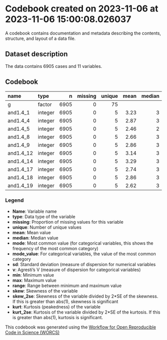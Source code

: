 Codebook created on 2023-11-06 at 2023-11-06 15:00:08.026037
================

A codebook contains documentation and metadata describing the contents,
structure, and layout of a data file.

## Dataset description

The data contains 6905 cases and 11 variables.

## Codebook

| name      | type    |    n | missing | unique | mean | median | mode | mode_value  |   sd |    v | min | max | range |  skew | skew_2se |  kurt | kurt_2se |
|:----------|:--------|-----:|--------:|-------:|-----:|-------:|-----:|:------------|-----:|-----:|----:|----:|------:|------:|---------:|------:|---------:|
| g         | factor  | 6905 |       0 |     75 |      |        |  339 | mturk_india |      | 0.98 |     |     |       |       |          |       |          |
| and1.4_1  | integer | 6905 |       0 |      5 | 3.23 |      3 |    3 |             | 1.12 |      |   1 |   5 |     4 | -0.35 |    -5.91 | -0.60 |    -5.10 |
| and1.4_4  | integer | 6905 |       0 |      5 | 2.87 |      3 |    3 |             | 1.19 |      |   1 |   5 |     4 | -0.08 |    -1.33 | -0.95 |    -8.07 |
| and1.4_5  | integer | 6905 |       0 |      5 | 2.46 |      2 |    2 |             | 1.25 |      |   1 |   5 |     4 |  0.32 |     5.42 | -1.05 |    -8.88 |
| and1.4_8  | integer | 6905 |       0 |      5 | 2.66 |      3 |    3 |             | 1.25 |      |   1 |   5 |     4 |  0.14 |     2.39 | -1.08 |    -9.19 |
| and1.4_9  | integer | 6905 |       0 |      5 | 2.86 |      3 |    3 |             | 1.21 |      |   1 |   5 |     4 | -0.08 |    -1.33 | -0.95 |    -8.07 |
| and1.4_12 | integer | 6905 |       0 |      5 | 3.14 |      3 |    3 |             | 1.21 |      |   1 |   5 |     4 | -0.26 |    -4.35 | -0.84 |    -7.17 |
| and1.4_14 | integer | 6905 |       0 |      5 | 3.29 |      3 |    3 |             | 1.08 |      |   1 |   5 |     4 | -0.40 |    -6.71 | -0.46 |    -3.93 |
| and1.4_17 | integer | 6905 |       0 |      5 | 2.74 |      3 |    3 |             | 1.23 |      |   1 |   5 |     4 |  0.07 |     1.11 | -1.01 |    -8.59 |
| and1.4_18 | integer | 6905 |       0 |      5 | 2.86 |      3 |    3 |             | 1.22 |      |   1 |   5 |     4 | -0.04 |    -0.75 | -0.99 |    -8.44 |
| and1.4_19 | integer | 6905 |       0 |      5 | 2.62 |      3 |    3 |             | 1.25 |      |   1 |   5 |     4 |  0.15 |     2.53 | -1.07 |    -9.12 |

### Legend

- **Name**: Variable name
- **type**: Data type of the variable
- **missing**: Proportion of missing values for this variable
- **unique**: Number of unique values
- **mean**: Mean value
- **median**: Median value
- **mode**: Most common value (for categorical variables, this shows the
  frequency of the most common category)
- **mode_value**: For categorical variables, the value of the most
  common category
- **sd**: Standard deviation (measure of dispersion for numerical
  variables
- **v**: Agresti’s V (measure of dispersion for categorical variables)
- **min**: Minimum value
- **max**: Maximum value
- **range**: Range between minimum and maximum value
- **skew**: Skewness of the variable
- **skew_2se**: Skewness of the variable divided by 2\*SE of the
  skewness. If this is greater than abs(1), skewness is significant
- **kurt**: Kurtosis (peakedness) of the variable
- **kurt_2se**: Kurtosis of the variable divided by 2\*SE of the
  kurtosis. If this is greater than abs(1), kurtosis is significant.

This codebook was generated using the [Workflow for Open Reproducible
Code in Science (WORCS)](https://osf.io/zcvbs/)
